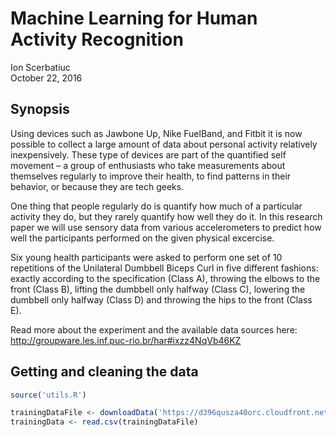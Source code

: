 # Machine Learning for Human Activity Recognition
Ion Scerbatiuc  
October 22, 2016  



## Synopsis

Using devices such as Jawbone Up, Nike FuelBand, and Fitbit it is now possible to collect a large amount of data about personal activity relatively inexpensively. These type of devices are part of the quantified self movement – a group of enthusiasts who take measurements about themselves regularly to improve their health, to find patterns in their behavior, or because they are tech geeks. 

One thing that people regularly do is quantify how much of a particular activity they do, but they rarely quantify how well they do it. In this research paper we will use sensory data from various accelerometers to predict how well the participants performed on the given physical excercise.

Six young health participants were asked to perform one set of 10 repetitions of the Unilateral Dumbbell Biceps Curl in five different fashions: exactly according to the specification (Class A), throwing the elbows to the front (Class B), lifting the dumbbell only halfway (Class C), lowering the dumbbell only halfway (Class D) and throwing the hips to the front (Class E).

Read more about the experiment and the available data sources here: http://groupware.les.inf.puc-rio.br/har#ixzz4NqVb46KZ

## Getting and cleaning the data


```r
source('utils.R')

trainingDataFile <- downloadData('https://d396qusza40orc.cloudfront.net/predmachlearn/pml-training.csv')
trainingData <- read.csv(trainingDataFile)
```
